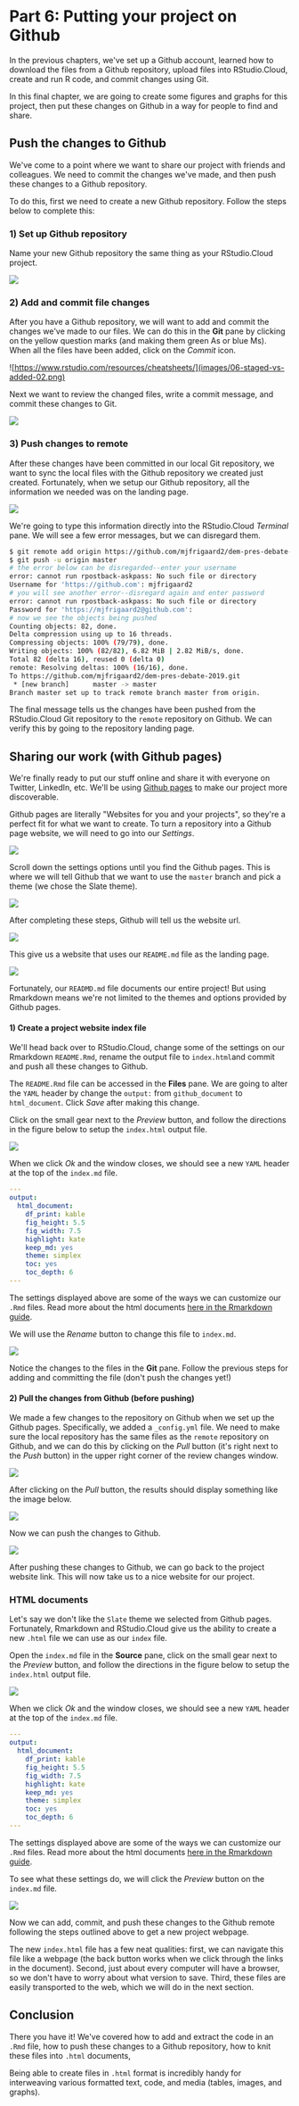 # Part 6: Putting your project on Github

In the previous chapters, we've set up a Github account, learned how to download the files from a Github repository, upload files into RStudio.Cloud, create and run R code, and commit changes using Git. 

In this final chapter, we are going to create some figures and graphs for this project, then put these changes on Github in a way for people to find and share.  

## Push the changes to Github 

We've come to a point where we want to share our project with friends and colleagues. We need to commit the changes we've made, and then push these changes to a Github repository. 

To do this, first we need to create a new Github repository. Follow the steps below to complete this:

### 1) Set up Github repository 

Name your new Github repository the same thing as your RStudio.Cloud project. 

![](images/06-create-github-repo-02.png)

### 2) Add and commit file changes

After you have a Github repository, we will want to add and commit the changes we've made to our files. We can do this in the **Git** pane by clicking on the yellow question marks (and making them green As or blue Ms). When all the files have been added, click on the *Commit* icon.

![https://www.rstudio.com/resources/cheatsheets/](images/06-staged-vs-added-02.png)

Next we want to review the changed files, write a commit message, and commit these changes to Git. 

![](images/06-commit-changes-02.png)

### 3) Push changes to remote 

After these changes have been committed in our local Git repository, we want to sync the local files with the Github repository we created just created. Fortunately, when we setup our Github repository, all the information we needed was on the landing page.

![](images/06-git-remote-setup-02.png)

We're going to type this information directly into the RStudio.Cloud *Terminal* pane. We will see a few error messages, but we can disregard them. 

```sh
$ git remote add origin https://github.com/mjfrigaard2/dem-pres-debate-2019.git
$ git push -u origin master
# the error below can be disregarded--enter your username
error: cannot run rpostback-askpass: No such file or directory
Username for 'https://github.com': mjfrigaard2
# you will see another error--disregard again and enter password
error: cannot run rpostback-askpass: No such file or directory
Password for 'https://mjfrigaard2@github.com':
# now we see the objects being pushed
Counting objects: 82, done.
Delta compression using up to 16 threads.
Compressing objects: 100% (79/79), done.
Writing objects: 100% (82/82), 6.82 MiB | 2.82 MiB/s, done.
Total 82 (delta 16), reused 0 (delta 0)
remote: Resolving deltas: 100% (16/16), done.
To https://github.com/mjfrigaard2/dem-pres-debate-2019.git
 * [new branch]      master -> master
Branch master set up to track remote branch master from origin.
```

The final message tells us the changes have been pushed from the RStudio.Cloud Git repository to the `remote` repository on Github. We can verify this by going to the repository landing page. 

## Sharing our work (with Github pages)

We're finally ready to put our stuff online and share it with everyone on Twitter, LinkedIn, etc. We'll be using [Github pages](https://pages.github.com/) to make our project more discoverable. 

Github pages are literally "Websites for you and your projects", so they're a perfect fit for what we want to create. To turn a repository into a Github page website, we will need to go into our *Settings*.

![](images/06-github-settings.png)

Scroll down the settings options until you find the Github pages. This is where we will tell Github that we want to use the `master` branch and pick a theme (we chose the Slate theme). 

![](images/06-github-pages-settings.png)

After completing these steps, Github will tell us the website url.

![](images/06-github-pages-url.png)

This give us a website that uses our `README.md` file as the landing page.

![](images/06-github-page-md-index.png)

Fortunately, our `READMD.md` file documents our entire project! But using Rmarkdown means we're not limited to the themes and options provided by Github pages.

#### 1) Create a project website index file

We'll head back over to RStudio.Cloud, change some of the settings on our Rmarkdown `README.Rmd`, rename the output file to `index.html`and commit and push all these changes to Github. 

The `README.Rmd` file can be accessed in the **Files** pane. We are going to alter the `YAML` header by change the `output:` from `github_document` to `html_document`. Click *Save* after making this change.  

Click on the small gear next to the *Preview* button, and follow the directions in the figure below to setup the `index.html` output file.

![](images/06-markdown-settings.png)

When we click *Ok* and the window closes, we should see a new `YAML` header at the top of the `index.md` file.

```yaml
---
output: 
  html_document: 
    df_print: kable
    fig_height: 5.5
    fig_width: 7.5
    highlight: kate
    keep_md: yes
    theme: simplex
    toc: yes
    toc_depth: 6
---
```

The settings displayed above are some of the ways we can customize our `.Rmd` files. Read more about the html documents [here in the Rmarkdown guide](https://bookdown.org/yihui/rmarkdown/html-document.html). 

We will use the *Rename* button to change this file to `index.md`.

![](images/06-rename-index.png)

Notice the changes to the files in the **Git** pane. Follow the previous steps for adding and committing the file (don't push the changes yet!)

#### 2) Pull the changes from Github (before pushing)

We made a few changes to the repository on Github when we set up the Github pages. Specifically, we added a `_config.yml` file. We need to make sure the local repository has the same files as the `remote` repository on Github, and we can do this by clicking on the *Pull* button (it's right next to the *Push* button) in the upper right corner of the review changes window. 

![](images/06-git-pull-button.png)

After clicking on the *Pull* button, the results should display something like the image below. 

![](images/06-git-pull.png)

Now we can push the changes to Github.

![](images/06-git-username-password.png)

After pushing these changes to Github, we can go back to the project website link. This will now take us to a nice website for our project. 



### HTML documents 

Let's say we don't like the `Slate` theme we selected from Github pages. Fortunately, Rmarkdown and RStudio.Cloud give us the ability to create a new `.html` file we can use as our `index` file. 

Open the `index.md` file in the **Source** pane, click on the small gear next to the *Preview* button, and follow the directions in the figure below to setup the `index.html` output file.

![](images/06-markdown-settings.png)

When we click *Ok* and the window closes, we should see a new `YAML` header at the top of the `index.md` file.

```yaml
---
output: 
  html_document: 
    df_print: kable
    fig_height: 5.5
    fig_width: 7.5
    highlight: kate
    keep_md: yes
    theme: simplex
    toc: yes
    toc_depth: 6
---
```

The settings displayed above are some of the ways we can customize our `.Rmd` files. Read more about the html documents [here in the Rmarkdown guide](https://bookdown.org/yihui/rmarkdown/html-document.html). 

To see what these settings do, we will click the *Preview* button on the `index.md` file. 

![](images/06-html-document.png)

Now we can add, commit, and push these changes to the Github remote following the steps outlined above to get a new project webpage. 

The new `index.html` file has a few neat qualities: first, we can navigate this file like a webpage (the back button works when we click through the links in the document). Second, just about every computer will have a browser, so we don't have to worry about what version to save. Third, these files are easily transported to the web, which we will do in the next section.

## Conclusion

There you have it! We've covered how to add and extract the code in an `.Rmd` file, how to push these changes to a Github repository, how to knit these files into `.html` documents,

Being able to create files in `.html` format is incredibly handy for interweaving various formatted text, code, and media (tables, images, and graphs). 









